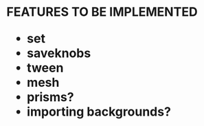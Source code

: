 <h1>
  FEATURES TO BE IMPLEMENTED
  <ul>
    <li>set</li>
    <li>saveknobs</li>
    <li>tween</li>
    <li>mesh</li>
    <li>prisms?</li>
    <li>importing backgrounds?</li>
  </ul>
  
